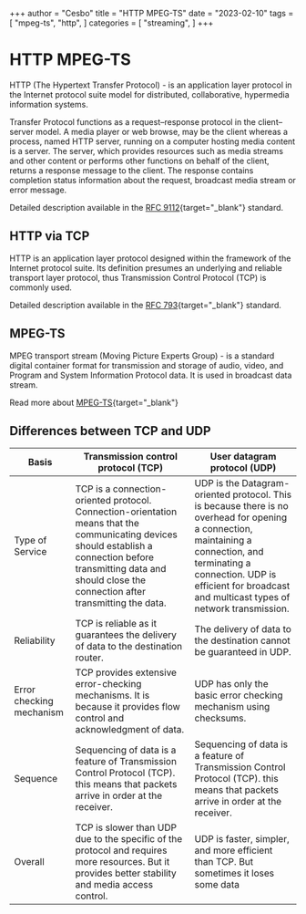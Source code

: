 +++
author = "Cesbo"
title = "HTTP MPEG-TS"
date = "2023-02-10"
tags = [
    "mpeg-ts",
    "http",
]
categories = [
    "streaming",
]
+++
# HTTP MPEG-TS

HTTP (The Hypertext Transfer Protocol) - is an application layer protocol in the Internet protocol suite model for distributed, collaborative, hypermedia information systems.
<!--more-->
Transfer Protocol functions as a request–response protocol in the client–server model. A media player or web browse, may be the client whereas a process, named HTTP server, running on a computer hosting media content is a server. The server, which provides resources such as media streams and other content or performs other functions on behalf of the client, returns a response message to the client. The response contains completion status information about the request, broadcast media stream or error message.

Detailed description available in the [RFC 9112](https://datatracker.ietf.org/doc/html/rfc9112){target="_blank"} standard.

## HTTP via TCP

HTTP is an application layer protocol designed within the framework of the Internet protocol suite. Its definition presumes an underlying and reliable transport layer protocol, thus Transmission Control Protocol (TCP) is commonly used.

Detailed description available in the [RFC 793](https://datatracker.ietf.org/doc/html/rfc793){target="_blank"} standard.

## MPEG-TS

MPEG transport stream (Moving Picture Experts Group) - is a standard digital container format for transmission and storage of audio, video, and Program and System Information Protocol data. It is used in broadcast data stream.

Read more about [MPEG-TS](/en/book/transport/mpegts/){target="_blank"}

## Differences between TCP and UDP

| Basis | Transmission control protocol (TCP) | User datagram protocol (UDP) |
|-------|----------|---------|
| Type of Service     | TCP is a connection-oriented protocol. Connection-orientation means that the communicating devices should establish a connection before transmitting data and should close the connection after transmitting the data.     | UDP is the Datagram-oriented protocol. This is because there is no overhead for opening a connection, maintaining a connection, and terminating a connection. UDP is efficient for broadcast and multicast types of network transmission.     |
| Reliability     | TCP is reliable as it guarantees the delivery of data to the destination router.      | The delivery of data to the destination cannot be guaranteed in UDP.      |
| Error checking mechanism     | TCP provides extensive error-checking mechanisms. It is because it provides flow control and acknowledgment of data.   | UDP has only the basic error checking mechanism using checksums.      |
| Sequence     | Sequencing of data is a feature of Transmission Control Protocol (TCP). this means that packets arrive in order at the receiver.   | Sequencing of data is a feature of Transmission Control Protocol (TCP). this means that packets arrive in order at the receiver.      |
| Overall     | TCP is slower than UDP due to the specific of the protocol and requires more resources. But it provides better stability and media access control.   | UDP is faster, simpler, and more efficient than TCP. But sometimes it loses some data     |

